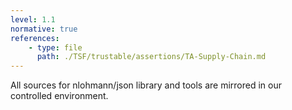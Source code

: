 ```yaml
---
level: 1.1
normative: true
references:
    - type: file
      path: ./TSF/trustable/assertions/TA-Supply-Chain.md
---
```


All sources for nlohmann/json library and tools are mirrored in our controlled environment.
